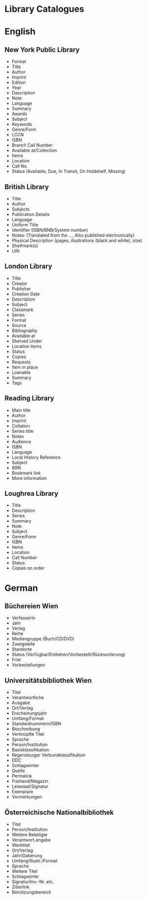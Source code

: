 # Library Catalogues

# English

## New York Public Library
- Format
- Title
- Author
- Imprint
- Edition
- Year
- Description
- Note
- Language
- Summary
- Awards
- Subject
- Keywords
- Genre/Form
- LCCN
- ISBN
- Branch Call Number
- Available at/Collection
- Items
- Location
- Call No.
- Status (Available, Due, In Transit, On Holdshelf, Missing)

## British Library
- Title
- Author
- Subjects
- Publication Details
- Language
- Uniform Title
- Identifier (ISBN/BNB/System number)
- Notes: (Translated from the ..., Also published electronically)
- Physical Description (pages, illustrations (black and white), size)
- Shelfmark(s)
- UIN

## London Library
- Title
- Creator
- Publisher
- Creation Date
- Description
- Subject
- Classmark
- Series
- Format
- Source
- Bibliography
- Available at
- Shelved Under
- Location items
- Status
- Copies
- Requests
- Item in place
- Loanable
- Summary
- Tags

## Reading Library
- Main title
- Author
- Imprint
- Collation
- Series title
- Notes
- Audience
- ISBN
- Language
- Local History Reference
- Subject
- BRN
- Bookmark link
- More information

## Loughrea Library
- Title
- Description
- Series
- Summary
- Note
- Subject
- Genre/Form
- ISBN
- Items
- Location
- Call Number
- Status
- Copies on order

# German

## Büchereien Wien
- VerfasserIn
- Jahr 
- Verlag
- Reihe
- Mediengruppe (Buch/CD/DVD)
- Zweigstelle
- Standorte
- Status (Verfügbar/Entliehen/Vorbestellt/Rücksortierung)
- Frist
- Vorbestellungen

## Universitätsbibliothek Wien
- Titel
- Verantwortliche
- Ausgabe
- Ort/Verlag
- Erscheinungsjahr
- Umfang/Format
- Standardnummern/ISBN
- Beschreibung
- Verknüpfte Titel
- Sprache
- Person/Institution
- Basisklassifikation
- Regensburger Verbundklassifikation
- DDC
- Schlagwörter
- Quelle
- Permalink
- Freihand/Magazin
- Lesesaal/Signatur
- Exemplare
- Vormerkungen

## Österreichische Nationalbibliothek
- Titel
- Person/Institution
- Weitere Beteiligte
- Verantwort.angabe
- Werktitel
- Ort/Verlag
- Jahr/Datierung
- Umfang/Illustr./Format
- Sprache
- Weitere Titel
- Schlagwörter
- Signatur/Inv.-Nr. etc.
- Zitierlink
- Benützungsbereich